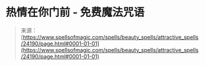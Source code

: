 <!--yml

category: 未分类

date: 2024-06-12 19:09:58

-->

# 热情在你门前 - 免费魔法咒语

> 来源：[https://www.spellsofmagic.com/spells/beauty_spells/attractive_spells/24190/page.html#0001-01-01](https://www.spellsofmagic.com/spells/beauty_spells/attractive_spells/24190/page.html#0001-01-01)
